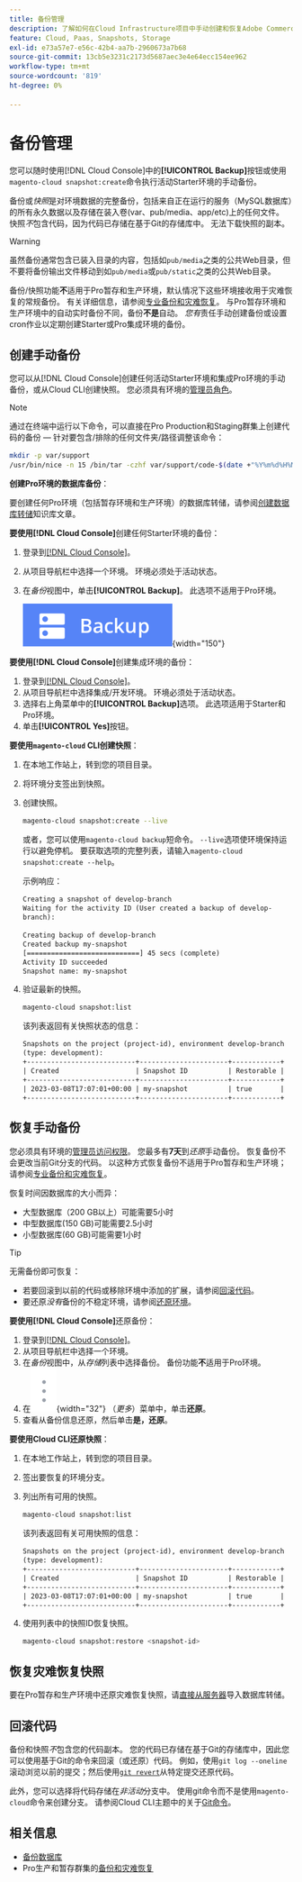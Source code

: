 ```yaml
---
title: 备份管理
description: 了解如何在Cloud Infrastructure项目中手动创建和恢复Adobe Commerce的备份。
feature: Cloud, Paas, Snapshots, Storage
exl-id: e73a57e7-e56c-42b4-aa7b-2960673a7b68
source-git-commit: 13cb5e3231c2173d5687aec3e4e64ecc154ee962
workflow-type: tm+mt
source-wordcount: '819'
ht-degree: 0%

---
```


# 备份管理

您可以随时使用[!DNL Cloud Console]中的&#x200B;**[!UICONTROL Backup]**&#x200B;按钮或使用`magento-cloud snapshot:create`命令执行活动Starter环境的手动备份。

备份或&#x200B;_快照_&#x200B;是对环境数据的完整备份，包括来自正在运行的服务（MySQL数据库）的所有永久数据以及存储在装入卷(var、pub/media、app/etc)上的任何文件。 快照&#x200B;_不_&#x200B;包含代码，因为代码已存储在基于Git的存储库中。 无法下载快照的副本。

>[!WARNING]
>
>虽然备份通常包含已装入目录的内容，包括如`pub/media`之类的公共Web目录，但不要将备份输出文件移动到如`pub/media`或`pub/static`之类的公共Web目录。

备份/快照功能&#x200B;**不**&#x200B;适用于Pro暂存和生产环境，默认情况下这些环境接收用于灾难恢复的常规备份。 有关详细信息，请参阅[专业备份和灾难恢复](../architecture/pro-architecture.md#backup-and-disaster-recovery)。 与Pro暂存环境和生产环境中的自动实时备份不同，备份&#x200B;**不是**&#x200B;自动。 _您有_&#x200B;责任手动创建备份或设置cron作业以定期创建Starter或Pro集成环境的备份。

## 创建手动备份

您可以从[!DNL Cloud Console]创建任何活动Starter环境和集成Pro环境的手动备份，或从Cloud CLI创建快照。 您必须具有环境的[管理员角色](../project/user-access.md)。

>[!NOTE]
>
>通过在终端中运行以下命令，可以直接在Pro Production和Staging群集上创建代码的备份 — 针对要包含/排除的任何文件夹/路径调整该命令：
>
>```bash
>mkdir -p var/support
>/usr/bin/nice -n 15 /bin/tar -czhf var/support/code-$(date +"%Y%m%d%H%M%p").tar.gz app bin composer.* dev lib pub/*.php pub/errors setup vendor --exclude='pub/media'
>```

**创建Pro环境的数据库备份**：

要创建任何Pro环境（包括暂存环境和生产环境）的数据库转储，请参阅[创建数据库转储](https://experienceleague.adobe.com/en/docs/commerce-knowledge-base/kb/how-to/create-database-dump-on-cloud)知识库文章。

**要使用[!DNL Cloud Console]**&#x200B;创建任何Starter环境的备份：

1. 登录到[[!DNL Cloud Console]](https://console.adobecommerce.com)。
1. 从项目导航栏中选择一个环境。 环境必须处于活动状态。
1. 在&#x200B;_备份_&#x200B;视图中，单击&#x200B;**[!UICONTROL Backup]**。 此选项不适用于Pro环境。

   ![备份](../../assets/button-backup.png){width="150"}

**要使用[!DNL Cloud Console]**&#x200B;创建集成环境的备份：

1. 登录到[[!DNL Cloud Console]](https://console.adobecommerce.com)。
1. 从项目导航栏中选择集成/开发环境。 环境必须处于活动状态。
1. 选择右上角菜单中的&#x200B;**[!UICONTROL Backup]**&#x200B;选项。 此选项适用于Starter和Pro环境。
1. 单击&#x200B;**[!UICONTROL Yes]**&#x200B;按钮。

**要使用`magento-cloud` CLI创建快照**：

1. 在本地工作站上，转到您的项目目录。
1. 将环境分支签出到快照。
1. 创建快照。

   ```bash
   magento-cloud snapshot:create --live
   ```

   或者，您可以使用`magento-cloud backup`短命令。 `--live`选项使环境保持运行以避免停机。 要获取选项的完整列表，请输入`magento-cloud snapshot:create --help`。

   示例响应：

   ```
   Creating a snapshot of develop-branch
   Waiting for the activity ID (User created a backup of develop-branch):
   
   Creating backup of develop-branch
   Created backup my-snapshot
   [============================] 45 secs (complete)
   Activity ID succeeded
   Snapshot name: my-snapshot
   ```

1. 验证最新的快照。

   ```bash
   magento-cloud snapshot:list
   ```

   该列表返回有关快照状态的信息：

   ```
   Snapshots on the project (project-id), environment develop-branch (type: development):
   +---------------------------+----------------------+------------+
   | Created                   | Snapshot ID          | Restorable |
   +---------------------------+----------------------+------------+
   | 2023-03-08T17:07:01+00:00 | my-snapshot          | true       |
   +---------------------------+----------------------+------------+
   ```

## 恢复手动备份

您必须具有环境的[管理员访问权限](../project/user-access.md)。 您最多有&#x200B;**7天**&#x200B;到&#x200B;_还原_&#x200B;手动备份。 恢复备份不会更改当前Git分支的代码。 以这种方式恢复备份不适用于Pro暂存和生产环境；请参阅[专业备份和灾难恢复](../architecture/pro-architecture.md#backup-and-disaster-recovery)。

恢复时间因数据库的大小而异：

- 大型数据库（200 GB以上）可能需要5小时
- 中型数据库(150 GB)可能需要2.5小时
- 小型数据库(60 GB)可能需要1小时

>[!TIP]
>
>无需备份即可恢复：
>
>- 若要回滚到以前的代码或移除环境中添加的扩展，请参阅[回滚代码](#roll-back-code)。
>- 要还原&#x200B;_没有_&#x200B;备份的不稳定环境，请参阅[还原环境](../development/restore-environment.md)。

**要使用[!DNL Cloud Console]**&#x200B;还原备份：

1. 登录到[[!DNL Cloud Console]](https://console.adobecommerce.com)。
1. 从项目导航栏中选择一个环境。
1. 在&#x200B;_备份_&#x200B;视图中，从&#x200B;_存储_&#x200B;列表中选择备份。 备份功能&#x200B;**不**&#x200B;适用于Pro环境。
1. 在![更多](../../assets/icon-more.png){width="32"} （_更多_）菜单中，单击&#x200B;**还原**。
1. 查看从备份信息还原，然后单击&#x200B;**是，还原**。

**要使用Cloud CLI还原快照**：

1. 在本地工作站上，转到您的项目目录。
1. 签出要恢复的环境分支。
1. 列出所有可用的快照。

   ```bash
   magento-cloud snapshot:list
   ```

   该列表返回有关可用快照的信息：

   ```
   Snapshots on the project (project-id), environment develop-branch (type: development):
   +---------------------------+----------------------+------------+
   | Created                   | Snapshot ID          | Restorable |
   +---------------------------+----------------------+------------+
   | 2023-03-08T17:07:01+00:00 | my-snapshot          | true       |
   +---------------------------+----------------------+------------+
   ```

1. 使用列表中的快照ID恢复快照。

   ```bash
   magento-cloud snapshot:restore <snapshot-id>
   ```

## 恢复灾难恢复快照

要在Pro暂存和生产环境中还原灾难恢复快照，请[直接从服务器](https://experienceleague.adobe.com/en/docs/commerce-knowledge-base/kb/how-to/restore-a-db-snapshot-from-staging-or-production#meth3)导入数据库转储。

## 回滚代码

备份和快照&#x200B;_不_&#x200B;包含您的代码副本。 您的代码已存储在基于Git的存储库中，因此您可以使用基于Git的命令来回滚（或还原）代码。 例如，使用`git log --oneline`滚动浏览以前的提交；然后使用[`git revert`](https://git-scm.com/docs/git-revert)从特定提交还原代码。

此外，您可以选择将代码存储在&#x200B;_非活动_&#x200B;分支中。 使用git命令而不是使用`magento-cloud`命令来创建分支。 请参阅Cloud CLI主题中的关于[Git命令](../dev-tools/cloud-cli-overview.md#git-commands)。

## 相关信息

- [备份数据库](database-dump.md)
- Pro生产和暂存群集的[备份和灾难恢复](../architecture/pro-architecture.md#backup-and-disaster-recovery)
